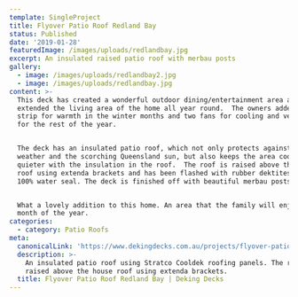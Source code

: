 ```yaml
---
template: SingleProject
title: Flyover Patio Roof Redland Bay
status: Published
date: '2019-01-28'
featuredImage: /images/uploads/redlandbay.jpg
excerpt: An insulated raised patio roof with merbau posts
gallery:
  - image: /images/uploads/redlandbay2.jpg
  - image: /images/uploads/redlandbay.jpg
content: >-
  This deck has created a wonderful outdoor dining/entertainment area and
  extended the living area of the home all year round.  The owners added a heat
  strip for warmth in the winter months and two fans for cooling and ventilation
  for the rest of the year.


  The deck has an insulated patio roof, which not only protects against the
  weather and the scorching Queensland sun, but also keeps the area cooler and
  quieter with the insulation in the roof.  The roof is raised above the home
  roof using extenda brackets and has been flashed with rubber dektites for a
  100% water seal. The deck is finished off with beautiful merbau posts.


  What a lovely addition to this home. An area that the family will enjoy every
  month of the year.
categories:
  - category: Patio Roofs
meta:
  canonicalLink: 'https://www.dekingdecks.com.au/projects/flyover-patio-roof-redland-bay/'
  description: >-
    An insulated patio roof using Stratco Cooldek roofing panels. The roof was
    raised above the house roof using extenda brackets.
  title: Flyover Patio Roof Redland Bay | Deking Decks
---
```


